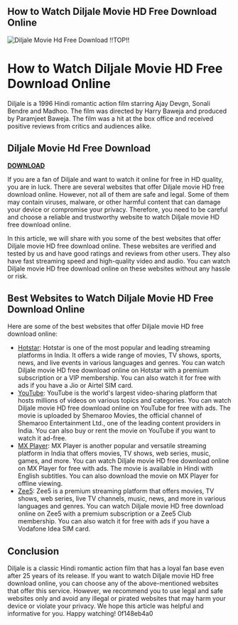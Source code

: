 ## How to Watch Diljale Movie HD Free Download Online

 
![Diljale Movie Hd Free Download !!TOP!!](https://encrypted-tbn2.gstatic.com/images?q=tbn:ANd9GcT944tFUORdP08kcFmL2Hdqtggcci0lHNfavdxZTFEBYG-uSDG2mzt-Hhfb)

 
# How to Watch Diljale Movie HD Free Download Online
 
Diljale is a 1996 Hindi romantic action film starring Ajay Devgn, Sonali Bendre and Madhoo. The film was directed by Harry Baweja and produced by Paramjeet Baweja. The film was a hit at the box office and received positive reviews from critics and audiences alike.
 
## Diljale Movie Hd Free Download


[**DOWNLOAD**](https://www.google.com/url?q=https%3A%2F%2Fbytlly.com%2F2tL5Gs&sa=D&sntz=1&usg=AOvVaw3H0gJgNutNB-x67Xl9zU3U)

 
If you are a fan of Diljale and want to watch it online for free in HD quality, you are in luck. There are several websites that offer Diljale movie HD free download online. However, not all of them are safe and legal. Some of them may contain viruses, malware, or other harmful content that can damage your device or compromise your privacy. Therefore, you need to be careful and choose a reliable and trustworthy website to watch Diljale movie HD free download online.
 
In this article, we will share with you some of the best websites that offer Diljale movie HD free download online. These websites are verified and tested by us and have good ratings and reviews from other users. They also have fast streaming speed and high-quality video and audio. You can watch Diljale movie HD free download online on these websites without any hassle or risk.
 
## Best Websites to Watch Diljale Movie HD Free Download Online
 
Here are some of the best websites that offer Diljale movie HD free download online:
 
- [Hotstar](https://www.hotstar.com/in/movies/diljale/1000103050/watch): Hotstar is one of the most popular and leading streaming platforms in India. It offers a wide range of movies, TV shows, sports, news, and live events in various languages and genres. You can watch Diljale movie HD free download online on Hotstar with a premium subscription or a VIP membership. You can also watch it for free with ads if you have a Jio or Airtel SIM card.
- [YouTube](https://www.youtube.com/watch?v=9X7zZ4fYy9w): YouTube is the world's largest video-sharing platform that hosts millions of videos on various topics and categories. You can watch Diljale movie HD free download online on YouTube for free with ads. The movie is uploaded by Shemaroo Movies, the official channel of Shemaroo Entertainment Ltd., one of the leading content providers in India. You can also buy or rent the movie on YouTube if you want to watch it ad-free.
- [MX Player](https://www.mxplayer.in/movie/watch-diljale-movie-online-8c0e9f7b0c5b3d8c8f6f3d1b5c0d4e3f): MX Player is another popular and versatile streaming platform in India that offers movies, TV shows, web series, music, games, and more. You can watch Diljale movie HD free download online on MX Player for free with ads. The movie is available in Hindi with English subtitles. You can also download the movie on MX Player for offline viewing.
- [Zee5](https://www.zee5.com/movies/details/diljale/0-0-2327): Zee5 is a premium streaming platform that offers movies, TV shows, web series, live TV channels, music, news, and more in various languages and genres. You can watch Diljale movie HD free download online on Zee5 with a premium subscription or a Zee5 Club membership. You can also watch it for free with ads if you have a Vodafone Idea SIM card.

## Conclusion
 
Diljale is a classic Hindi romantic action film that has a loyal fan base even after 25 years of its release. If you want to watch Diljale movie HD free download online, you can choose any of the above-mentioned websites that offer this service. However, we recommend you to use legal and safe websites only and avoid any illegal or pirated websites that may harm your device or violate your privacy. We hope this article was helpful and informative for you. Happy watching!
 0f148eb4a0
